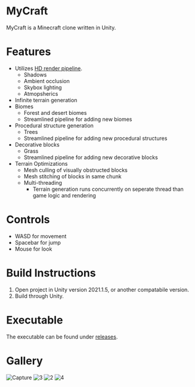 # MyCraft
MyCraft is a Minecraft clone written in Unity.

# Features
- Utilizes [HD render pipeline](https://unity.com/srp/High-Definition-Render-Pipeline).
  - Shadows
  - Ambient occlusion
  - Skybox lighting
  - Atmopsherics
- Infinite terrain generation
- Biomes
  - Forest and desert biomes
  - Streamlined pipeline for adding new biomes
- Procedural structure generation
  - Trees
  - Streamlined pipeline for adding new procedural structures
- Decorative blocks
  - Grass
  - Streamlined pipeline for adding new decorative blocks
- Terrain Optimizations
  - Mesh culling of visually obstructed blocks
  - Mesh stitching of blocks in same chunk
  - Multi-threading
    - Terrain generation runs concurrently on seperate thread than game logic and rendering
# Controls
- WASD for movement
- Spacebar for jump
- Mouse for look

# Build Instructions
1. Open project in Unity version 2021.1.5, or another compatabile version.
2. Build through Unity.

# Executable
The executable can be found under [releases](https://github.com/mooddood235/MyCraft/releases/tag/1.0).

# Gallery 
![Capture](https://github.com/mooddood235/MyCraft/assets/62807754/c87498ae-8652-4ab9-b1cd-6a7993b832b8)
![3](https://github.com/mooddood235/MyCraft/assets/62807754/1d1f1c30-e0cc-4ca7-a645-3cbb73c8d235)
![2](https://github.com/mooddood235/MyCraft/assets/62807754/3dd3f9cb-edd5-4281-a455-71eccd0aeaea)
![4](https://github.com/mooddood235/MyCraft/assets/62807754/6106f9a3-35de-4df6-a683-ff50a7b6dd2e)
